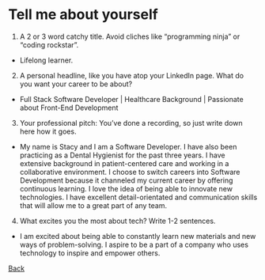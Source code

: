 # Tell me about yourself
1. A 2 or 3 word catchy title. Avoid cliches like “programming ninja” or “coding rockstar”.
- Lifelong learner. 


2.  A personal headline, like you have atop your LinkedIn page. What do you want your career to be about?
- Full Stack Software Developer | Healthcare Background | Passionate about Front-End Development

3. Your professional pitch: You’ve done a recording, so just write down here how it goes.
- My name is Stacy and I am a Software Developer. I have also been practicing as a Dental Hygienist for the past three years. I have extensive background in patient-centered care and working in a collaborative environment. I choose to switch careers into Software Development because it channeled my current career by offering continuous learning. I love the idea of being able to innovate new technologies. I have excellent detail-orientated and communication skills that will allow me to a great part of any team. 

4. What excites you the most about tech? Write 1-2 sentences.
- I am excited about being able to constantly learn new materials and new ways of problem-solving. I aspire to be a part of a company who uses technology to inspire and empower others. 

[Back](README.md)
